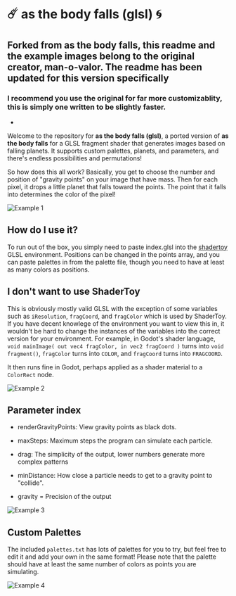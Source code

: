 # ☄️ as the body falls (glsl) 🌀

## Forked from **as the body falls**, this readme and the example images belong to the original creator, man-o-valor. The readme has been updated for this version specifically

### I recommend you use the original for far more customizablity, this is simply one written to be slightly faster.
-
Welcome to the repository for **as the body falls (glsl)**, a ported version of **as the body falls** for a GLSL fragment shader that generates images based on falling planets. It supports custom palettes, planets, and parameters, and there's endless possibilities and permutations!

So how does this all work? Basically, you get to choose the number and position of "gravity points" on your image that have mass. Then for each pixel, it drops a little planet that falls toward the points. The point that it falls into determines the color of the pixel!

![Example 1](/example1.png)

## How do I use it?

To run out of the box, you simply need to paste index.glsl into the [shadertoy](https://www.shadertoy.com/new) GLSL environment. Positions can be changed in the points array, and you can paste palettes in from the palette file, though you need to have at least as many colors as positions.

## I don't want to use ShaderToy

This is obviously mostly valid GLSL with the exception of some variables such as `iResolution`, `fragCoord`, and `fragColor` which is used by ShaderToy. If you have decent knowlege of the environment you want to view this in, it wouldn't be hard to change the instances of the variables into the correct version for your environment. For example, in Godot's shader language, `void mainImage( out vec4 fragColor, in vec2 fragCoord )` turns into `void fragment()`, `fragColor` turns into `COLOR`, and `fragCoord` turns into `FRAGCOORD`. 

It then runs fine in Godot, perhaps applied as a shader material to a `ColorRect` node.

![Example 2](/example2.png)

## Parameter index

- renderGravityPoints: View gravity points as black dots.
    
- maxSteps: Maximum steps the program can simulate each particle.

- drag: The simplicity of the output, lower numbers generate more complex patterns

- minDistance: How close a particle needs to get to a gravity point to "collide".
    
- gravity = Precision of the output

![Example 3](/example3.png)

## Custom Palettes

The included `palettes.txt` has lots of palettes for you to try, but feel free to edit it and add your own in the same format! Please note that the palette should have at least the same number of colors as points you are simulating.

![Example 4](/example4.png)
